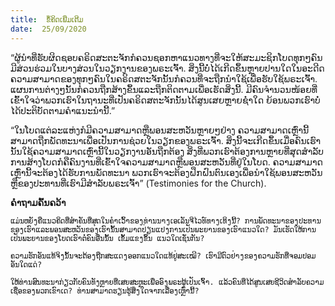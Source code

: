 ```yaml
---
title:  ຂໍ້ຄິດເພີ່ມເຕີມ
date:  25/09/2020
---
```


“ຜູ້ນຳທີ່ຮັບຜິດຊອບຄຣິດສະຕະຈັກກໍຄວນຊອກຫາແນວທາງທີ່ຈະໃຫ້ສະມະຊິກໂບດທຸກໆຄົນມີສ່ວນຮ່ວມໃນບາງສ່ວນໃນວຽກງານຂອງພຣະເຈົ້າ. ສິ່ງນີ້ບໍ່ໄດ້ເກີດຂຶ້ນຫຼາຍປານໃດໃນອະດີດ ຄວາມສາມາດຂອງທຸກໆຄົນໃນຄຣິດສຕະຈັກນັ້ນກໍຄວນທີ່ຈະຖືກນຳໃຊ້ເພື່ອຮັບໃຊ້ພຣະເຈົ້າ. ແຜນການຕ່າງໆນັ້ນກໍຄວນຖືກສ້າງຂຶ້ນແລະຖືກຕິດຕາມເພື່ອເຮັດສິ່ງນີ້. ມີຄົນຈຳນວນໜ້ອຍທີ່ເຂົ້າໃຈວ່າພວກເຮົາໃນຖານະທີ່ເປັນຄຣິດສຕະຈັກນັ້ນໄດ້ສູນເສຍຫຼາຍຊໍ່າໃດ ຍ້ອນພວກເຮົາບໍ່ໄດ້ປະຕິບັດຕາມຄຳແນະນຳນີ້.”

“ໃນໂບດແຕ່ລະແຫ່ງກໍມີຄວາມສາມາດຫຼືພອນສະຫວັນຫຼາຍໆຢ່າງ ຄວາມສາມາດເຫຼົ່ານີ້ສາມາດຖືກພັດທະນາເພື່ອເປັນການຊ່ວຍໃນວຽກຂອງພຣະເຈົ້າ. ສິ່ງນີ້ຈະເກີດຂຶ້ນເມື່ອຄົນເຮົານັ້ນໃຊ້ຄວາມສາມາດເຫຼົ່ານີ້ໃນວຽກງານອັນຖືກຕ້ອງ ສິ່ງທີ່ພວກເຮົາຕ້ອງການຫຼາຍທີ່ສຸດສຳລັບການສ້າງໂບດກໍຄືຄົນງານທີ່ເຂົ້າໃຈຄວາມສາມາດຫຼືພອນສະຫວັນທີ່ຢູ່ໃນໂບດ. ຄວາມສາມາດເຫຼົ່ານີ້ຈະຕ້ອງໄດ້ຮັບການພັດທະນາ ພວກເຮົາຈະຕ້ອງຝຶກຝົນຕົນເອງເພື່ອນໍາໃຊ້ພອນສະຫວັນຫຼືຂອງປະທານທີ່ເຮົາມີສຳລັບພຣະເຈົ້າ” (Testimonies for the Church).

**ຄຳຖາມຄົ້ນຄວ້າ**

`ແມ່ນຫຍັງຄືແນວຄິດທີ່ສຳຄັນທີ່ສຸດໃນຄຳເວົ້າຂອງທ່ານນາງເອເລັນຈີໄວທ໌ທາງເທິງນີ້? ການພັດທະນາຂອງປະທານຂອງເຮົາແລະພອນສະຫວັນຂອງເຮົານັ້ນສາມາດປ່ຽນແປງການເປັນພະຍານຂອງເຮົາແນວໃດ? ມັນເຮັດໃຫ້ການເປັນພະຍານຂອງໂບດເຮົາຕໍ່ຄົນອື່ນນັ້ນ ເຂັ້ມແຂງຂຶ້ນ ແນວໃດເຊັ່ນກັນ?`

`ຄວາມຮັກອັນແທ້ຈິງນັ້ນຈະຕ້ອງຖືກສະແດງອອກແນວໃດແທ້ຢູ່ສະເໝີ? ເຮົາມີຕົວຢ່າງຂອງຄວາມຮັກທີ່ຈອມປອມອັນໃດແດ່?`

`ໃຫ້ທ່ານສົນທະນາກ່ຽວກັບຄົນທັງຫຼາຍທີ່ເສຍສະຫຼະເພື່ອອົງພຣະຜູ້ເປັນເຈົ້າ. ແລ້ວຄົນທີ່ໄດ້ສູນເສຍຊີວິດສຳລັບຄວາມເຊື່ອຂອງພວກເຂົາເດ? ທ່ານສາມາດຮຽນຮູ້ສິ່ງໃດຈາກເລື່ອງເຫຼົ່ານີ້?`